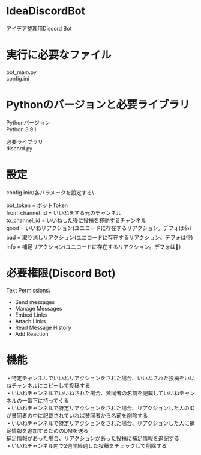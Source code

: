 # IdeaDiscordBot
アイデア整理用Discord Bot
# 実行に必要なファイル
bot_main.py\
config.ini
# Pythonのバージョンと必要ライブラリ
Pythonバージョン\
Python 3.9.1

必要ライブラリ\
discord.py
# 設定
config.iniの各パラメータを設定する\

bot_token = ボットToken\
from_channel_id = いいねをする元のチャンネル\
to_channel_id = いいねした後に投稿を移動するチャンネル\
good = いいねリアクション(ユニコードに存在するリアクション。デフォは👍)
bad = 取り消しリアクション(ユニコードに存在するリアクション。デフォは👎)
info = 補足リアクション(ユニコードに存在するリアクション。デフォは🧐)

# 必要権限(Discord Bot)
Text Permissions\
 - Send messages
 - Manage Messages
 - Embed Links
 - Attach Links
 - Read Message History
 - Add Reaction

# 機能
・特定チャンネルでいいねリアクションをされた場合、いいねされた投稿をいいねチャンネルにコピーして投稿する\
・いいねチャンネルでいいねされた場合、賛同者の名前を記載していいねチャンネルの一番下に持ってくる\
・いいねチャンネルで特定リアクションをされた場合、リアクションした人のIDが賛同者の中に記載されていれば賛同者から名前を削除する\
・いいねチャンネルで特定リアクションをされた場合、リアクションした人に補足情報を追加するためのDMを送る\
 補足情報があった場合、リアクションがあった投稿に補足情報を追記する\
・いいねチャンネル内で2週間経過した投稿をチェックして削除する